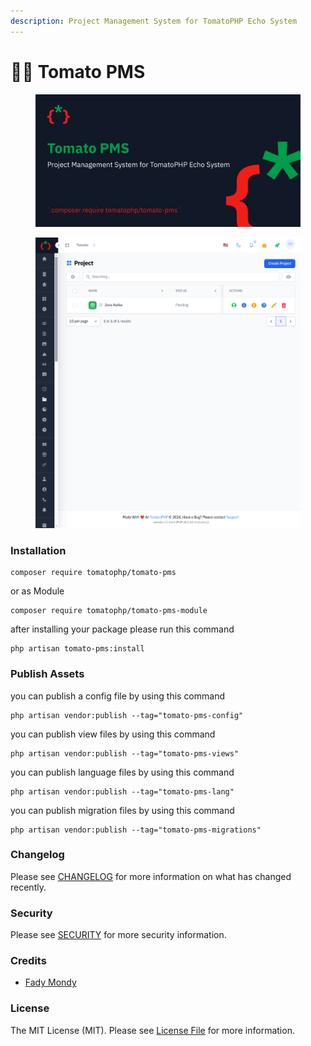 ```yaml
---
description: Project Management System for TomatoPHP Echo System
---
```


# 👨‍💼 Tomato PMS

<figure><img src="../.gitbook/assets/screenshot.png" alt=""><figcaption></figcaption></figure>

<figure><img src="../.gitbook/assets/projects.png" alt=""><figcaption></figcaption></figure>

### Installation

```
composer require tomatophp/tomato-pms
```

or as Module

```
composer require tomatophp/tomato-pms-module
```

after installing your package please run this command

```
php artisan tomato-pms:install
```

### Publish Assets

you can publish a config file by using this command

```
php artisan vendor:publish --tag="tomato-pms-config"
```

you can publish view files by using this command

```
php artisan vendor:publish --tag="tomato-pms-views"
```

you can publish language files by using this command

```
php artisan vendor:publish --tag="tomato-pms-lang"
```

you can publish migration files by using this command

```
php artisan vendor:publish --tag="tomato-pms-migrations"
```

### Changelog

Please see [CHANGELOG](https://github.com/tomatophp/tomato-pms/blob/master/CHANGELOG.md) for more information on what has changed recently.

### Security

Please see [SECURITY](https://github.com/tomatophp/tomato-pms/blob/master/SECURITY.md) for more security information.

### Credits

* [Fady Mondy](https://3x1.io)

### License

The MIT License (MIT). Please see [License File](https://github.com/tomatophp/tomato-pms/blob/master/LICENSE.md) for more information.

